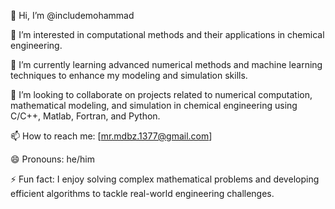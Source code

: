 👋 Hi, I’m @includemohammad

👀 I’m interested in computational methods and their applications in chemical engineering.

🌱 I’m currently learning advanced numerical methods and machine learning techniques to enhance my modeling and simulation skills.

💞️ I’m looking to collaborate on projects related to numerical computation, mathematical modeling, and simulation in chemical engineering using C/C++, Matlab, Fortran, and Python.

📫 How to reach me: [mr.mdbz.1377@gmail.com]

😄 Pronouns: he/him

⚡ Fun fact: I enjoy solving complex mathematical problems and developing efficient algorithms to tackle real-world engineering challenges.
